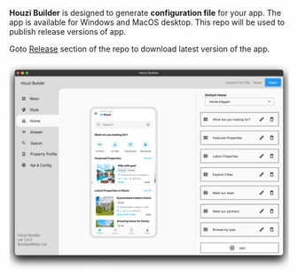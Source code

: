 **Houzi Builder** is designed to generate **configuration file** for your app. The app is available for Windows and MacOS desktop. This repo will be used to publish release versions of app.

Goto [Release](https://github.com/AdilSoomro/houzi-config-builder/releases) section of the repo to download latest version of the app.

![Houzi app builder for Houzez](assets/config.png)